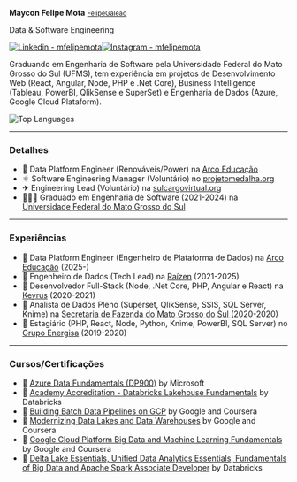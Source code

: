


**Maycon Felipe Mota** <small>[FelipeGaleao](http://www.github.com/felipegaleao)</small>
 <p>Data & Software Engineering</p>
 
[![Linkedin - mfelipemota](https://img.shields.io/badge/Linkedin-mfelipemota-86888a)](https://linkedin.com/in/mfelipemota)[![Instagram - mfelipemota](https://img.shields.io/badge/Instagram-mfelipemota-5851DB)](https://instagram.com/mfelipemota)
<p>Graduando em Engenharia de Software pela Universidade Federal do Mato Grosso do Sul (UFMS), tem experiência em projetos de Desenvolvimento Web (React, Angular, Node, PHP e .Net Core), Business Intelligence (Tableau, PowerBI, QlikSense e SuperSet) e Engenharia de Dados (Azure, Google Cloud Plataform). </p>

![Top Languages](https://github-readme-stats.vercel.app/api/top-langs/?username=felipegaleao&layout=compact)

---------------------------------------
### Detalhes

- 📱 Data Platform Engineer (Renováveis/Power) na [Arco Educação](https://www.arcoeducacao.com.br/)
- ⚛️ Software Engineering Manager (Voluntário) no [projetomedalha.org](http://www.projetomedalha.org)
- ✈ Engineering Lead (Voluntário) na [sulcargovirtual.org](sulcargovirtual.org)
- 👷🏽‍♂️ Graduado em Engenharia de Software (2021-2024) na [Universidade Federal do Mato Grosso do Sul](http://ufms.br)

[linkedin]: https://www.linkedin.com/in/mfelipemota/
[github]: https://github.com/felipegaleao

---------------------------------------
### Experiências
- 💼  Data Platform Engineer (Engenheiro de Plataforma de Dados) na [Arco Educação](https://www.arcoeducacao.com.br/) (2025-)
- 💼  Engenheiro de Dados (Tech Lead) na [Raízen](http://www.raizen.com) (2021-2025) 
- 💼  Desenvolvedor Full-Stack (Node, .Net Core, PHP, Angular e React) na [Keyrus](http://www.keyrus.com) (2020-2021)
- 💼  Analista de Dados Pleno (Superset, QlikSense, SSIS, SQL Server, Knime) na [Secretaria de Fazenda do Mato Grosso do Sul ](https://www.sgi.ms.gov.br/) (2020-2020) 
- 🚀  Estagiário (PHP, React, Node, Python, Knime, PowerBI, SQL Server) no [Grupo Energisa](http://www.energisa.com.br) (2019-2020) 

---------------------------------------
### Cursos/Certificações
- 🏅 [Azure Data Fundamentals (DP900)](https://www.credly.com/earner/earned/badge/fcdaa2c8-c5f6-44b1-a0e3-0f47c4563ffa) by Microsoft 
- 🏅 [Academy Accreditation - Databricks Lakehouse Fundamentals](https://credentials.databricks.com/e0e1c4fd-cd4d-49d9-9945-d82a736599d3#gs.65w2bg) by Databricks 
- 🏅 [Building Batch Data Pipelines on GCP](https://www.coursera.org/account/accomplishments/verify/XMRWU8JP283B)  by Google and Coursera
- 🏅 [Modernizing Data Lakes and Data Warehouses](https://www.coursera.org/account/accomplishments/verify/T2TJ4N3PHBZG) by Google and Coursera
- 🏅 [Google Cloud Platform Big Data and Machine Learning Fundamentals](https://www.coursera.org/account/accomplishments/verify/UKVJXFMZTCK6) by Google and Coursera
- 🏅 [Delta Lake Essentials, Unified Data Analytics Essentials, Fundamentals of Big Data and Apache Spark Associate Developer](https://credentials.databricks.com/profile/mayconfelipemota632156/wallet#gs.65w3vc) by Databricks 
